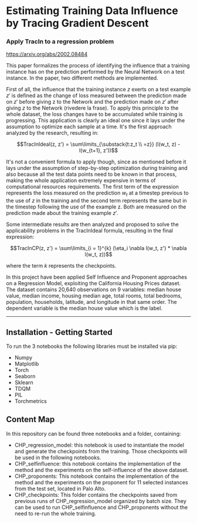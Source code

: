 # Estimating Training Data Influence by Tracing Gradient Descent
### Apply TracIn to a regression problem

https://arxiv.org/abs/2002.08484

This paper formalizes the process of identifying the influence that a training instance has on the prediction performed by the Neural Network on a test instance. In the paper, two different methods are implemented. 

First of all, the influence that the training instance $z$ exerts on a test example $z'$ is defined as the change of loss measured between the prediction made on $z'$ before giving z to the Network and the prediction made on $z'$ after giving $z$ to the Network (rivedere la frase). To apply this principle to the whole dataset, the loss changes have to be accumulated while training is progressing. This application is clearly an ideal one since it lays under the assumption to optimize each sample at a time. It's the first approach analyzed by the research, resulting in:

$$TracInIdeal(z, z') = \sum\limits_{\substack{t:z_t \\ =z}} (l(w_t, z) - l(w_{t+1}, z'))$$ 

It's not a convenient formula to apply though, since as mentioned before it lays under the assumption of step-by-step optimization during training and also because all the test data points need to be known in that process, making the whole application extremely expensive in terms of computational resources requirements.
The first term of the expression represents the loss measured on the prediction $w_t$ at a timestep previous to the use of $z$ in the training and the second term represents the same but in the timestep following the use of the example z. Both are measured on the prediction made about the training example $z'$.

Some intermediate results are then analyzed and proposed to solve the applicability problems in the TracInIdeal formula, resulting in the final expression:

$$TracInCP(z, z') = \sum\limits_{i = 1}^{k} (\eta_i \nabla l(w_t, z') * \nabla l(w_t, z))$$

where the term $k$ represents the checkpoints.

In this project have been applied Self Influence and Proponent approaches on a Regression Model, exploiting the California Housing Prices dataset. 
The dataset contains 20,640 observations on 9 variables: median house value, median income, housing median age, total rooms, total bedrooms, population, households, latitude, and longitude in that same order. The dependent variable is the median house value which is the label. 

-------------

## Installation - Getting Started

To run the 3 notebooks the following libraries must be installed via pip:

<ul><li>Numpy</li><li>Matplotlib</li><li>Torch</li><li>Seaborn</li><li>Sklearn</li><li>TDQM</li><li>PIL</li><li>Torchmetrics</li></ul>

## Content Map

In this repository can be found three notebooks and a folder, containing:
<ul><li>CHP_regression_model: this notebook is used to instantiate the model and generate the checkpoints from the training. Those checkpoints will be used in the following notebooks.</li><li>CHP_selfinfluence: this notebook contains the implementation of the method and the experiments on the self-influence of the above dataset.</li><li>CHP_proponents: This notebook contains the implementation of the method and the experiments on the proponent for 11 selected instances from the test set, located in Palo Alto. </li><li>CHP_checkpoints: This folder contains the checkpoints saved from previous runs of CHP_regression_model organized by batch size. They can be used to run CHP_selfinfluence and CHP_proponents without the need to re-run the whole training. </li></ul>

